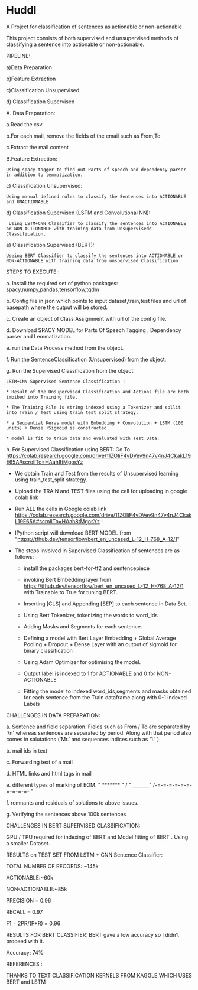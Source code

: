 # Huddl
A Project for classification of sentences as actionable or non-actionable

This project consists of both supervised and unsupervised methods of classifying a sentence into actionable or non-actionable.

PIPELINE:

a)Data Preparation 

b)Feature Extraction 

c)Classification Unsupervised

d) Classification Supervised

A. Data Preparation:

   a.Read the csv
   
   b.For each mail, remove the fields of the email such as From,To
   
   c.Extract the mail content 
   
B.Feature Extraction:
    
    Using spacy tagger to find out Parts of speech and dependency parser in addition to lemmatization.

c) Classification Unsupervised:
    
    Using manual defined rules to classify the Sentences into ACTIONABLE and UNACTIONABLE
 
 d) Classification Supervised (LSTM and Convolutional NN):
     
     Using LSTM+CNN Classifier to classify the sentences into ACTIONABLE or NON-ACTIONABLE with training data from Unsupervisedd Classification.
     
 e) Classification Supervised (BERT):
 
    Useing BERT Classifier to classify the sentences into ACTIONABLE or NON-ACTIONABLE with training data from unspervised Classification

STEPS TO EXECUTE : 

a. Install the required set of python packages: spacy,numpy,pandas,tensorflow,tqdm 

b. Config file in json which points to input dataset,train,test files and url of basepath where the output will be stored.

c. Create an object of Class Assignment with url of the config file.

d. Download SPACY MODEL for Parts Of Speech Tagging , Dependency parser and Lemmatization.

e. run the Data Process method from the object.

f. Run the SentenceClassification (Unsupervised) from the object.

g. Run the Supervised Classification from the object.

    LSTM+CNN Supervised Sentence Classification :
    
    * Result of the Unsupervised Classification and Actions file are both imbibed into Training file.
    
    * The Training File is string indexed using a Tokenizer and spllit into Train / Test using train_test_split strategy.
    
    * a Sequential Keras model with Embedding + Convolution + LSTM (100 units) + Dense +Sigmoid is constructed 
    
    * model is fit to train data and evaluated with Test Data.
    

h. For Supervised Classification using BERT: Go To https://colab.research.google.com/drive/11ZOIiF4vDVev9n47v4nJ4CkakL19E65A#scrollTo=HAah8tMgosYz
   
   * We obtain Train and Test from the results of  Unsupervised learning using train_test_split strategy.
   
   * Upload the TRAIN and TEST files using the cell for uploading in google colab link                 
   
   *  Run ALL the cells in Google colab link https://colab.research.google.com/drive/11ZOIiF4vDVev9n47v4nJ4CkakL19E65A#scrollTo=HAah8tMgosYz :
   
   * IPython script will download BERT MODEL from "https://tfhub.dev/tensorflow/bert_en_uncased_L-12_H-768_A-12/1"
   
   * The steps involved in Supervised Classification of sentences are as follows:
       
       +  install the packages bert-for-tf2 and sentencepiece
       
       +  invoking Bert Embedding layer from https://tfhub.dev/tensorflow/bert_en_uncased_L-12_H-768_A-12/1 with Trainable to True for tuning BERT.
       
       +  Inserting [CLS] and Appending [SEP] to each sentence in Data Set.
       
       +  Using Bert Tokenizer, tokenizing the words to word_ids  
       
       +  Adding Masks and Segments for each sentence.
       
       +  Defining a model with Bert Layer Embedding + Global Average Pooling + Dropout + Dense Layer with an output of sigmoid for binary classification
       
       +  Using Adam Optimizer for optimising the model.
       
       +  Output label is indexed to 1 for ACTIONABLE and 0 for NON-ACTIONABLE 
       
       + Fitting the model to indexed word_ids,segments and masks obtained for each sentence from the Train dataframe along with 0-1 indexed Labels

CHALLENGES IN DATA PREPARATION:  

   a. Sentence and field separation. Fields such as From / To are separated by '\n' whereas sentences are separated by period. Along with that period also comes in salutations ('Mr.' and  sequences indices such as '1.' )
   
   b. mail ids in text
   
   c. Forwarding text of a mail
   
   d. HTML links and html tags in mail
   
   e.  different types of marking of EOM. " ******* " / " _______" /-=-=-=-=-=-=-=-=-=-=- "
   
   f. remnants and residuals of solutions to above issues.
   
   g. Verifying the sentences above 100k sentences
 
 
CHALLENGES IN BERT SUPERVISED CLASSIFICATION:

GPU / TPU required for indexing of BERT and Model fitting of BERT .  Using a smaller Dataset.
      
RESULTS on TEST SET FROM LSTM + CNN Sentence Classifier:

TOTAL NUMBER OF RECORDS: ~145k  

ACTIONABLE:~60k         

NON-ACTIONABLE:~85k

PRECISION = 0.96

RECALL = 0.97  

F1 = 2PR/(P+R) = 0.96

RESULTS FOR BERT CLASSIFIER: BERT gave a low accuracy so I didn't proceed with it. 

Accuracy: 74%
      
REFERENCES :

THANKS TO TEXT CLASSIFICATION KERNELS FROM KAGGLE WHICH USES BERT and LSTM  
         
